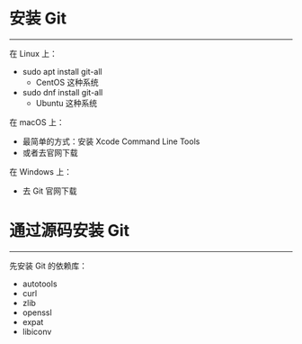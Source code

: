 # 安装 Git
---

 在 Linux 上：
 - sudo apt install git-all
	 - CentOS 这种系统
 - sudo dnf install git-all
	 - Ubuntu 这种系统

在 macOS 上：
- 最简单的方式：安装 Xcode Command Line Tools
- 或者去官网下载

在 Windows 上：
- 去 Git 官网下载

# 通过源码安装 Git
---

先安装 Git 的依赖库：
- autotools
- curl
- zlib
- openssl
- expat
- libiconv